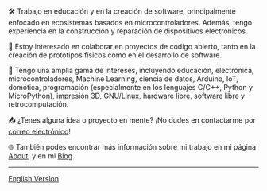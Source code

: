 🛠️ Trabajo en educación y en la creación de software, principalmente enfocado en ecosistemas basados en microcontroladores. Además, tengo experiencia en la construcción y reparación de dispositivos electrónicos.

💞️ Estoy interesado en colaborar en proyectos de código abierto, tanto en la creación de prototipos físicos como en el desarrollo de software.

👀 Tengo una amplia gama de intereses, incluyendo educación, electrónica, microcontroladores, Machine Learning, ciencia de datos, Arduino, IoT, domótica, programación (especialmente en los lenguajes C/C++, Python y MicroPython), impresión 3D, GNU/Linux, hardware libre, software libre y retrocomputación.

📤 ¿Tenes alguna idea o proyecto en mente? ¡No dudes en contactarme por [correo electrónico](mailto:lmtreser@gmail.com)!

🌐 También podes encontrar más información sobre mi trabajo en mi página [About](https://lmtreser.github.io/), y en mi [Blog](https://www.automatismos-mdq.com.ar).

---
[English Version](https://github.com/lmtreser/lmtreser/blob/main/README_EN.md)
